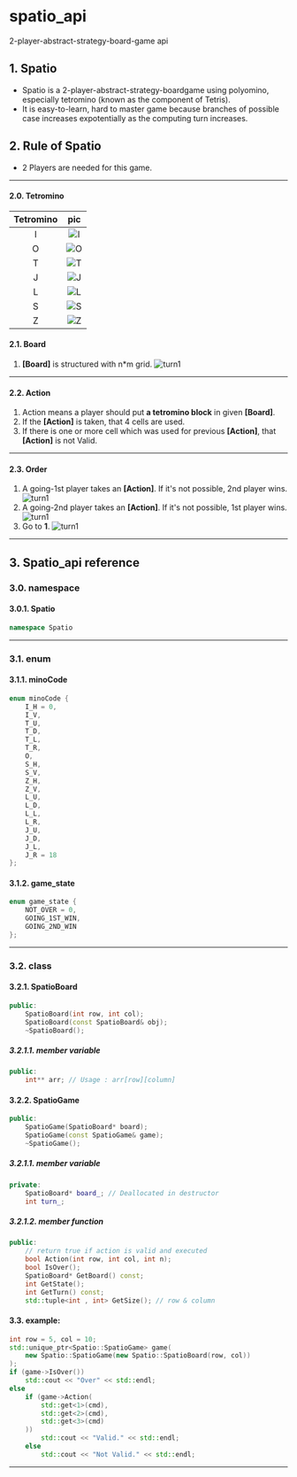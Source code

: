 # spatio_api
2-player-abstract-strategy-board-game api

## 1. Spatio
* Spatio is a  2-player-abstract-strategy-boardgame using polyomino, especially tetromino (known as the component of Tetris).
* It is easy-to-learn, hard to master game because branches of possible case increases expotentially as the computing turn increases.

## 2. Rule of Spatio
* 2 Players are needed for this game.
---
#### 2.0. Tetromino
Tetromino | pic
:------:|:-----:
I|![I](https://upload.wikimedia.org/wikipedia/commons/thumb/1/14/Tetromino_I.svg/71px-Tetromino_I.svg.png)
O|![O](https://upload.wikimedia.org/wikipedia/commons/thumb/f/fc/Tetromino_O.svg/39px-Tetromino_O.svg.png)
T|![T](https://upload.wikimedia.org/wikipedia/commons/thumb/4/41/Tetromino_T.svg/54px-Tetromino_T.svg.png)
J|![J](https://upload.wikimedia.org/wikipedia/commons/thumb/f/fd/Tetromino_J.svg/54px-Tetromino_J.svg.png)
L|![L](https://upload.wikimedia.org/wikipedia/commons/thumb/a/aa/Tetromino_L.svg/56px-Tetromino_L.svg.png)
S|![S](https://upload.wikimedia.org/wikipedia/commons/thumb/d/d3/Tetromino_S.svg/56px-Tetromino_S.svg.png)
Z|![Z](https://upload.wikimedia.org/wikipedia/commons/thumb/6/61/Tetromino_Z.svg/53px-Tetromino_Z.svg.png)
#### 2.1. Board
1. **[Board]** is structured with n*m grid.
![turn1](https://i.ibb.co/8PLgxCw/spatio1.png)
---
#### 2.2. Action

1. Action means a player should put **a tetromino block** in given **[Board]**.
2. If the **[Action]** is taken, that 4 cells are used. 
3. If there is one or more cell which was used for previous **[Action]**, that **[Action]** is not Valid.
---
#### 2.3. Order
1.  A going-1st player takes an **[Action]**. If it's not possible, 2nd player wins.
![turn1](https://i.ibb.co/BVgHJf5/spatio1.png)
2.  A going-2nd player takes an **[Action]**. If it's not possible, 1st player wins.
![turn1](https://i.ibb.co/f0QgQwG/spatio1.png)
3.  Go to **1**.
![turn1](https://i.ibb.co/bdsSBx1/spatio1.png)
---
## 3. Spatio_api reference

### 3.0. namespace
#### 3.0.1. Spatio
``` cpp
namespace Spatio
```
---
### 3.1. enum
#### 3.1.1. minoCode
``` cpp
enum minoCode {
	I_H = 0,
	I_V,
	T_U,
	T_D,
	T_L,
	T_R,
	O,
	S_H,
	S_V,
	Z_H,
	Z_V,
	L_U,
	L_D,
	L_L,
	L_R,
	J_U,
	J_D,
	J_L,
	J_R = 18
};
```
#### 3.1.2. game_state
``` cpp
enum game_state {
	NOT_OVER = 0,
	GOING_1ST_WIN,
	GOING_2ND_WIN
};
```
---
### 3.2. class
#### 3.2.1. SpatioBoard

``` cpp
public:
	SpatioBoard(int row, int col);
	SpatioBoard(const SpatioBoard& obj);
	~SpatioBoard();
```
##### 3.2.1.1. member variable
``` cpp
public:
	int** arr; // Usage : arr[row][column]
```
#### 3.2.2. SpatioGame
``` cpp
public:
	SpatioGame(SpatioBoard* board);
	SpatioGame(const SpatioGame& game);
	~SpatioGame();
```
##### 3.2.1.1. member variable
``` cpp
private:
	SpatioBoard* board_; // Deallocated in destructor
	int turn_;
```
##### 3.2.1.2. member function
``` cpp
public:
	// return true if action is valid and executed
	bool Action(int row, int col, int n);
	bool IsOver();
	SpatioBoard* GetBoard() const;
	int GetState();
	int GetTurn() const;
	std::tuple<int , int> GetSize(); // row & column
```
#### 3.3. example:
``` cpp
int row = 5, col = 10;
std::unique_ptr<Spatio::SpatioGame> game(
	new Spatio::SpatioGame(new Spatio::SpatioBoard(row, col))
);
if (game->IsOver())
	std::cout << "Over" << std::endl;
else
	if (game->Action(
		std::get<1>(cmd),
		std::get<2>(cmd),
		std::get<3>(cmd)
	))
		std::cout << "Valid." << std::endl;
	else
		std::cout << "Not Valid." << std::endl;
```
---
